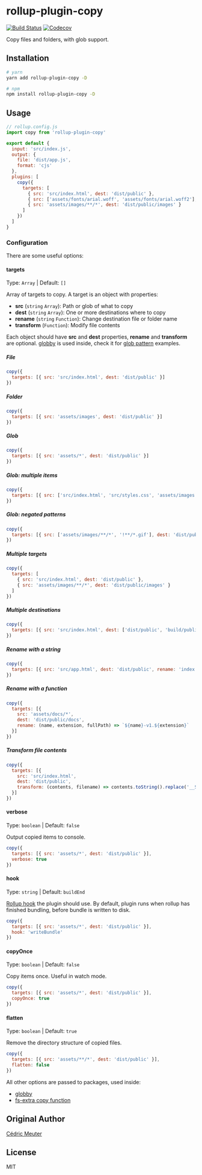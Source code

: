 # rollup-plugin-copy

[![Build Status](https://travis-ci.org/vladshcherbin/rollup-plugin-copy.svg?branch=master)](https://travis-ci.org/vladshcherbin/rollup-plugin-copy)
[![Codecov](https://codecov.io/gh/vladshcherbin/rollup-plugin-copy/branch/master/graph/badge.svg)](https://codecov.io/gh/vladshcherbin/rollup-plugin-copy)

Copy files and folders, with glob support.

## Installation

```bash
# yarn
yarn add rollup-plugin-copy -D

# npm
npm install rollup-plugin-copy -D
```

## Usage

```js
// rollup.config.js
import copy from 'rollup-plugin-copy'

export default {
  input: 'src/index.js',
  output: {
    file: 'dist/app.js',
    format: 'cjs'
  },
  plugins: [
    copy({
      targets: [
        { src: 'src/index.html', dest: 'dist/public' },
        { src: ['assets/fonts/arial.woff', 'assets/fonts/arial.woff2'], dest: 'dist/public/fonts' },
        { src: 'assets/images/**/*', dest: 'dist/public/images' }
      ]
    })
  ]
}
```

### Configuration

There are some useful options:

#### targets

Type: `Array` | Default: `[]`

Array of targets to copy. A target is an object with properties:

- **src** (`string` `Array`): Path or glob of what to copy
- **dest** (`string` `Array`): One or more destinations where to copy
- **rename** (`string` `Function`): Change destination file or folder name
- **transform** (`Function`): Modify file contents

Each object should have **src** and **dest** properties, **rename** and **transform** are optional. [globby](https://github.com/sindresorhus/globby) is used inside, check it for [glob pattern](https://github.com/sindresorhus/globby#globbing-patterns) examples.

##### File

```js
copy({
  targets: [{ src: 'src/index.html', dest: 'dist/public' }]
})
```

##### Folder

```js
copy({
  targets: [{ src: 'assets/images', dest: 'dist/public' }]
})
```

##### Glob

```js
copy({
  targets: [{ src: 'assets/*', dest: 'dist/public' }]
})
```

##### Glob: multiple items

```js
copy({
  targets: [{ src: ['src/index.html', 'src/styles.css', 'assets/images'], dest: 'dist/public' }]
})
```

##### Glob: negated patterns

```js
copy({
  targets: [{ src: ['assets/images/**/*', '!**/*.gif'], dest: 'dist/public/images' }]
})
```

##### Multiple targets

```js
copy({
  targets: [
    { src: 'src/index.html', dest: 'dist/public' },
    { src: 'assets/images/**/*', dest: 'dist/public/images' }
  ]
})
```

##### Multiple destinations

```js
copy({
  targets: [{ src: 'src/index.html', dest: ['dist/public', 'build/public'] }]
})
```

##### Rename with a string

```js
copy({
  targets: [{ src: 'src/app.html', dest: 'dist/public', rename: 'index.html' }]
})
```

##### Rename with a function

```js
copy({
  targets: [{
    src: 'assets/docs/*',
    dest: 'dist/public/docs',
    rename: (name, extension, fullPath) => `${name}-v1.${extension}`
  }]
})
```

##### Transform file contents

```js
copy({
  targets: [{
    src: 'src/index.html',
    dest: 'dist/public',
    transform: (contents, filename) => contents.toString().replace('__SCRIPT__', 'app.js')
  }]
})
```

#### verbose

Type: `boolean` | Default: `false`

Output copied items to console.

```js
copy({
  targets: [{ src: 'assets/*', dest: 'dist/public' }],
  verbose: true
})
```

#### hook

Type: `string` | Default: `buildEnd`

[Rollup hook](https://rollupjs.org/guide/en/#hooks) the plugin should use. By default, plugin runs when rollup has finished bundling, before bundle is written to disk.

```js
copy({
  targets: [{ src: 'assets/*', dest: 'dist/public' }],
  hook: 'writeBundle'
})
```

#### copyOnce

Type: `boolean` | Default: `false`

Copy items once. Useful in watch mode.

```js
copy({
  targets: [{ src: 'assets/*', dest: 'dist/public' }],
  copyOnce: true
})
```

#### flatten

Type: `boolean` | Default: `true`

Remove the directory structure of copied files.

```js
copy({
  targets: [{ src: 'assets/**/*', dest: 'dist/public' }],
  flatten: false
})
```

All other options are passed to packages, used inside:
  - [globby](https://github.com/sindresorhus/globby)
  - [fs-extra copy function](https://github.com/jprichardson/node-fs-extra/blob/7.0.0/docs/copy.md)

## Original Author

[Cédric Meuter](https://github.com/meuter)

## License

MIT
